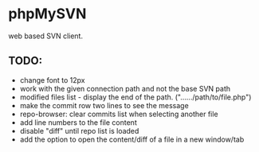 # phpMySVN

web based SVN client.

TODO:
----
* change font to 12px
* work with the given connection path and not the base SVN path
* modified files list - display the end of the path. ("....../path/to/file.php")
* make the commit row two lines to see the message
* repo-browser: clear commits list when selecting another file
* add line numbers to the file content
* disable "diff" until repo list is loaded
* add the option to open the content/diff of a file in a new window/tab
